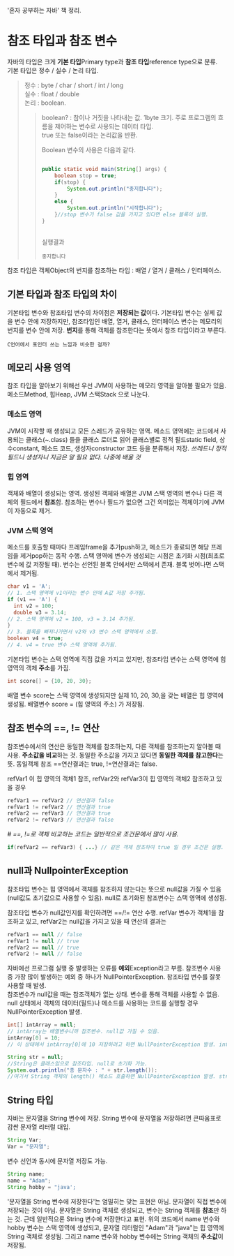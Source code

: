 '혼자 공부하는 자바' 책 정리.

# 참조 타입과 참조 변수
자바의 타입은 크게 **기본 타입**Primary type과 **참조 타입**reference type으로 분류.   
기본 타입은 정수 / 실수 / 논리 타입.   
>정수 : byte / char / short / int / long   
>실수 : float / double   
>논리 : boolean.   
> > boolean? : 참이나 거짓을 나타내는 값. 1byte 크기. 주로 프로그램의 흐름을 제어하는 변수로 사용되는 데이터 타입.   
> > true 또는 false이라는 논리값을 반환.   
> >
> >Boolean 변수의 사용은 다음과 같다.
> >
> >```java
> >
> >public static void main(String[] args) {
> >		boolean stop = true;
> >		if(stop) {
> >			System.out.println("중지합니다");
> >		} 
> >		else {
> >			System.out.println("시작합니다");
> >		}//stop 변수가 false 값을 가지고 있다면 else 블록이 실행.
> >	}
> >  
> >```
> >실행결과
> >
> >```
> >중지합니다
> >```

참조 타입은 객체Object의 번지를 참조하는 타입 : 배열 / 열거 / 클래스 / 인터페이스.

## 기본 타입과 참조 타입의 차이
기본타입 변수와 참조타입 변수의 차이점은 **저장되는 값**이다. 기본타입 변수는 실제 값을 변수 안에 저장하지만, 참조타입인 배열, 열거, 클래스, 인터페이스 변수는 메모리의 번지를 변수 안에 저장. **번지**를 통해 객체를 참조한다는 뜻에서 참조 타입이라고 부른다.
```
C언어에서 포인터 쓰는 느낌과 비슷한 걸까?
```

## 메모리 사용 영역
참조 타입을 알아보기 위해선 우선 JVM이 사용하는 메모리 영역을 알아볼 필요가 있음. 메소드Method, 힙Heap, JVM 스택Stack 으로 나눈다.

### 메소드 영역
JVM이 시작할 때 생성되고 모든 스레드가 공유하는 영역. 메소드 영역에는 코드에서 사용되는 클래스(~.class) 들을 클래스 로더로 읽어 클래스별로 정적 필드static field, 상수constant, 메소드 코드, 생성자constructor 코드 등을 분류해서 저장.
*쓰레드니 정적 필드니 생성자니 지금은 알 필요 없다. 나중에 배울 것*
### 힙 영역
객체와 배열이 생성되는 영역. 생성된 객체와 배열은 JVM 스택 영역의 변수나 다른 객체의 필드에서 **참조**함. 참조하는 변수나 필드가 없으면 그건 의미없는 객체이기에 JVM 이 자동으로 제거.
### JVM 스택 영역
메소드를 호출할 때마다 프레임frame을 추가push하고, 메소드가 종료되면 해당 프레임을 제거pop하는 동작 수행. 스택 영역에 변수가 생성되는 시점은 초기화 시점(최초로 변수에 값 저장될 때). 변수는 선언된 블록 안에서만 스택에서 존재. 블록 벗어나면 스택에서 제거됨.

```java
char v1 = 'A';
// 1. 스택 영역에 v1이라는 변수 안에 A값 저장 추가됨.
if (v1 == 'A') {
  int v2 = 100;
  double v3 = 3.14;
// 2. 스택 영역에 v2 = 100, v3 = 3.14 추가됨.
}
// 3. 블록을 빠져나가면서 v2와 v3 변수 스택 영역에서 소멸.
boolean v4 = true;
// 4. v4 = true 변수 스택 영역에 추가됨.
```

기본타입 변수는 스택 영역에 직접 값을 가지고 있지만, 참조타입 변수는 스택 영역에 힙 영역의 객체 **주소**를 가짐.
```java
int score[] = {10, 20, 30};
```
배열 변수 score는 스택 영역에 생성되지만 실제 10, 20, 30,을 갖는 배열은 힙 영역에 생성됨. 배열변수 score = (힙 영역의 주소) 가 저장됨. 

## 참조 변수의 ==, != 연산
참조변수에서의 연산은 동일한 객체를 참조하는지, 다른 객체를 참조하는지 알아볼 때 사용. **주소값을 비교**하는 것. 동일한 주소값을 가지고 있다면 **동일한 객체를 참고한다**는 뜻.
동일객체 참조 ==연산결과는 true, !=연산결과는 false.

refVar1 이 힙 영역의 객체1 참조, refVar2와 refVar3이 힙 영역의 객체2 참조하고 있을 경우

```java
refVar1 == refVar2 // 연산결과 false
refVar1 != refVar2 // 연산결과 true
refVar2 == refVar3 // 연산결과 true
refVar2 != refVar3 // 연산결과 false
```
*# ==, !=로 객체 비교하는 코드는 일반적으로 조건문에서 많이 사용.*
```java
if(refVar2 == refVar3) { ...} // 같은 객체 참조하여 true 일 경우 조건문 실행. 
```
## null과 NullpointerException
참조타입 변수는 힙 영역에서 객체를 참조하지 않는다는 뜻으로 null값을 가질 수 있음(null값도 초기값으로 사용할 수 있음). null로 초기화된 참조변수는 스택 영역에 생성됨.

참조타입 변수가 null값인지를 확인하려면 ==/!= 연산 수행.
refVar 변수가 객체1을 참조하고 있고, refVar2는 null값을 가지고 있을 때 연산의 결과는
```java
refVar1 == null // false
refVar1 != null // true
refVar2 == null // true
refVar2 != null // false
```

자바에선 프로그램 실행 중 발생하는 오류를 **예외**Exception라고 부름. 참조변수 사용 중 가장 많이 발생하는 예외 중 하나가 NullPointerException. 참조타입 변수를 잘못 사용할 때 발생.   
참조변수가 null값을 때는 참조객체가 없는 상태. 변수를 통해 객체를 사용할 수 없음. null 상태에서 객체의 데이터(필드)나 메소드를 사용하는 코드를 실행할 경우 NullPointerException 발생.

```java
int[] intArray = null;
// intArray는 배열변수니까 참조변수. null값 가질 수 있음.
intArray[0] = 10; 
// 이 상태에서 intArray[0]에 10 저장하려고 하면 NullPointerException 발생. intArray 변수가 참조하는 배열 객체는 없기(null) 때문.
```
```java
String str = null;
//String은 클래스임으로 참조타입. null로 초기화 가능.
System.out.println("총 문자수 : " + str.length()):
//여기서 String 객체의 length() 메소드 호출하면 NullPointerException 발생. str 변수가 참조하는 String 객체가 없기 때문.
```
## String 타입
자바는 문자열을 String 변수에 저장. String 변수에 문자열을 저장하려면 큰따옴표로 감싼 문자열 리터럴 대입.
```java
String Var;
Var = "문자열"; 
```
변수 선언과 동시에 문자열 저장도 가능.
```java
String name;
name = "Adam";
String hobby = "java';
```

'문자열을 String 변수에 저장한다'는 엄밀히는 맞는 표현은 아님. 문자열이 직접 변수에 저장되는 것이 아님. 문자열은 String 객체로 생성되고, 변수는 String 객체를 **참조**만 하는 것. 근데 일반적으론 String 변수에 저장한다고 표현. 위의 코드에서 name 변수와 hobby 변수는 스택 영역에 생성되고, 문자열 리터럴인 "Adam"과 "java"는 힙 영역에 String 객체로 생성됨. 그리고 name 변수와 hobby 변수에는 String 객체의 **주소값**이 저장됨.

